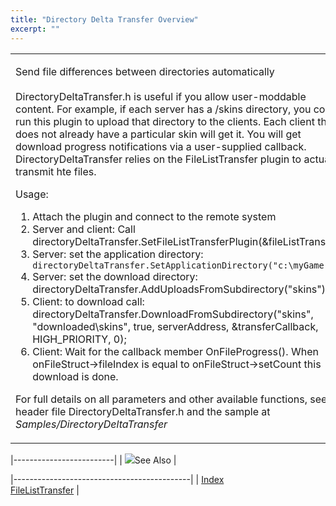 ```yaml
---
title: "Directory Delta Transfer Overview"
excerpt: ""
---
```

<table>
<colgroup>
<col width="100%" />
</colgroup>
<tbody>
<tr class="odd">
<td align="left"><p><span class="RakNetBlueHeader">Send file differences between directories automatically</span><br /><br /> DirectoryDeltaTransfer.h is useful if you allow user-moddable content. For example, if each server has a /skins directory, you could run this plugin to upload that directory to the clients. Each client that does not already have a particular skin will get it. You will get download progress notifications via a user-supplied callback. DirectoryDeltaTransfer relies on the FileListTransfer plugin to actually transmit hte files.</p>
<p>Usage:</p>
<ol>
<li>Attach the plugin and connect to the remote system</li>
<li>Server and client: Call directoryDeltaTransfer.SetFileListTransferPlugin(&amp;fileListTransfer);</li>
<li>Server: set the application directory: <span class="style1"><code> directoryDeltaTransfer.SetApplicationDirectory(&quot;c:\myGame&quot;);</code></span></li>
<li>Server: set the download directory: <span class="RakNetCode">directoryDeltaTransfer.AddUploadsFromSubdirectory(&quot;skins&quot;);</span></li>
<li>Client: to download call: <span class="RakNetCode">directoryDeltaTransfer.DownloadFromSubdirectory(&quot;skins&quot;, &quot;downloaded\skins&quot;, true, serverAddress, &amp;transferCallback, HIGH_PRIORITY, 0);</span></li>
<li>Client: Wait for the callback member <span class="RakNetCode">OnFileProgress()</span>. When onFileStruct-&gt;fileIndex is equal to onFileStruct-&gt;setCount this download is done.</li>
</ol>
<p>For full details on all parameters and other available functions, see the header file DirectoryDeltaTransfer.h and the sample at <em>Samples/DirectoryDeltaTransfer</em></p></td>
</tr>
</tbody>
</table>

|-------------------------|
| ![](spacer.gif)See Also |

|--------------------------------------------|
| [Index](index.html)                        
  [FileListTransfer](filelisttransfer.html)  |